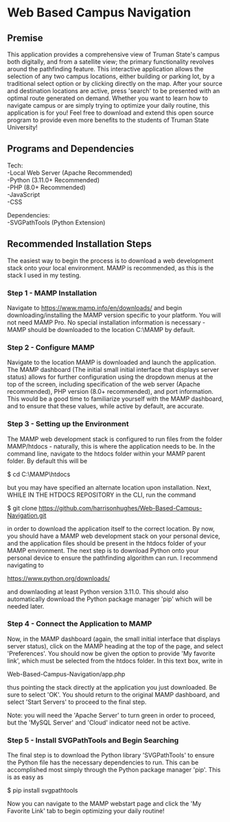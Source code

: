 # Web Based Campus Navigation
## Premise
This application provides a comprehensive view of Truman State's campus both digitally, and from a satellite view; the primary functionality revolves around the pathfinding feature. This interactive application allows the selection of any two campus locations, either building or parking lot, by a traditional select option or by clicking directly on the map. After your source and destination locations are active, press 'search' to be presented with an optimal route generated on demand. Whether you want to learn how to navigate campus or are simply trying to optimize your daily routine, this application is for you! Feel free to download and extend this open source program to provide even more benefits to the students of Truman State University!

## Programs and Dependencies
Tech:   
-Local Web Server (Apache Recommended)  
-Python (3.11.0+ Recommended)  
-PHP (8.0+ Recommended)  
-JavaScript  
-CSS  
  
Dependencies:  
-SVGPathTools (Python Extension)

## Recommended Installation Steps
The easiest way to begin the process is to download a web development stack onto your local environment. MAMP is recommended, as this is the stack I used in my testing. 
### Step 1 - MAMP Installation
Navigate to https://www.mamp.info/en/downloads/ and begin downloading/installing the MAMP version specific to your platform. You will not need MAMP Pro. No special installation information is necessary - MAMP should be downloaded to the location C:\MAMP by default.

### Step 2 - Configure MAMP
Navigate to the location MAMP is downloaded and launch the application. The MAMP dashboard (The initial small initial interface that displays server status) allows for further configuration using the dropdown menus at the top of the screen, including specification of the web server (Apache recommended), PHP version (8.0+ recommended), and port information. This would be a good time to familiarize yourself with the MAMP dashboard, and to ensure that these values, while active by default, are accurate.

### Step 3 - Setting up the Environment
The MAMP web development stack is configured to run files from the folder MAMP/htdocs - naturally, this is where the application needs to be. In the command line, navigate to the htdocs folder within your MAMP parent folder. By default this will be  
  
$ cd C:\MAMP\htdocs  
  
but you may have specified an alternate location upon installation. Next, WHILE IN THE HTDOCS REPOSITORY in the CLI, run the command  
  
$ git clone https://github.com/harrisonhughes/Web-Based-Campus-Navigation.git  
  
in order to download the application itself to the correct location. By now, you should have a MAMP web development stack on your personal device, and the application files should be present in the htdocs folder of your MAMP environment. The next step is to download Python onto your personal device to ensure the pathfinding algorithm can run. I recommend navigating to  

https://www.python.org/downloads/
  
and downlaoding at least Python version 3.11.0. This should also automatically download the Python package manager 'pip' which will be needed later. 

### Step 4 - Connect the Application to MAMP
Now, in the MAMP dashboard (again, the small initial interface that displays server status), click on the MAMP heading at the top of the page, and select 'Preferences'. You should now be given the option to provide 'My favorite link', which must be selected from the htdocs folder. In this text box, write in  
  
Web-Based-Campus-Navigation/app.php  
  
thus pointing the stack directly at the application you just downloaded. Be sure to select 'OK'. You should return to the original MAMP dashboard, and select 'Start Servers' to proceed to the final step. 
  
Note: you will need the 'Apache Server' to turn green in order to proceed, but the 'MySQL Server' and 'Cloud' indicator need not be active. 

### Step 5 - Install SVGPathTools and Begin Searching
The final step is to download the Python library 'SVGPathTools' to ensure the Python file has the necessary dependencies to run. This can be accomplished most simply through the Python package manager 'pip'. This is as easy as  

$ pip install svgpathtools  
  
Now you can navigate to the MAMP webstart page and click the 'My Favorite Link' tab to begin optimizing your daily routine!



